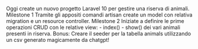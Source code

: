 Oggi create un nuovo progetto Laravel 10 per gestire una riserva di animali.
Milestone 1
Tramite gli appositi comandi artisan create un model con relativa migration e un resource controller. 
Milestone 2
Iniziate a definire le prime operazioni CRUD con le relative view: - index() - show() dei vari animali presenti in riserva.
Bonus:
Creare il seeder per la tabella animals utilizzando un csv generato magicamente da chatgpt!


